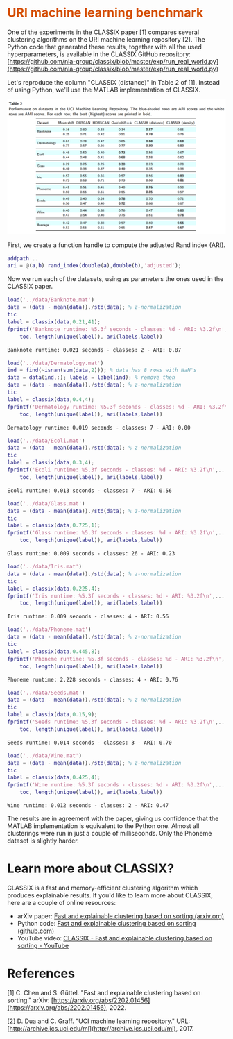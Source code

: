 
# <span style="color:rgb(213,80,0)">URI machine learning benchmark</span>

One of the experiments in the CLASSIX paper [1] compares several clustering algorithms on the URI machine learning repository [2]. The Python code that generated these results, together with all the used hyperparameters, is available in the CLASSIX GitHub repository: [https://github.com/nla-group/classix/blob/master/exp/run_real_world.py](https://github.com/nla-group/classix/blob/master/exp/run_real_world.py) 


Let's reproduce the column "CLASSIX (distance)" in Table 2 of [1]. Instead of using Python, we'll use the MATLAB implementation of CLASSIX.


<img src="img/URI_machine_learning_benchmark_media/image_0.png" width="661" alt="image_0.png">


First, we create a function handle to compute the adjusted Rand index (ARI).

```matlab
addpath ..
ari = @(a,b) rand_index(double(a),double(b),'adjusted');
```

Now we run each of the datasets, using as parameters the ones used in the CLASSIX paper.

```matlab
load('../data/Banknote.mat')
data = (data - mean(data))./std(data); % z-normalization 
tic
label = classix(data,0.21,41);
fprintf('Banknote runtime: %5.3f seconds - classes: %d - ARI: %3.2f\n',...
    toc, length(unique(label)), ari(labels,label))
```

```TextOutput
Banknote runtime: 0.021 seconds - classes: 2 - ARI: 0.87
```

```matlab
load('../data/Dermatology.mat')
ind = find(~isnan(sum(data,2))); % data has 8 rows with NaN's
data = data(ind,:); labels = label(ind); % remove then
data = (data - mean(data))./std(data); % z-normalization 
tic
label = classix(data,0.4,4);
fprintf('Dermatology runtime: %5.3f seconds - classes: %d - ARI: %3.2f\n',...
    toc, length(unique(label)), ari(labels,label))
```

```TextOutput
Dermatology runtime: 0.019 seconds - classes: 7 - ARI: 0.00
```

```matlab
load('../data/Ecoli.mat')
data = (data - mean(data))./std(data); % z-normalization 
tic
label = classix(data,0.3,4);
fprintf('Ecoli runtime: %5.3f seconds - classes: %d - ARI: %3.2f\n',...
    toc, length(unique(label)), ari(labels,label))
```

```TextOutput
Ecoli runtime: 0.013 seconds - classes: 7 - ARI: 0.56
```

```matlab
load('../data/Glass.mat')
data = (data - mean(data))./std(data); % z-normalization 
tic
label = classix(data,0.725,1);
fprintf('Glass runtime: %5.3f seconds - classes: %d - ARI: %3.2f\n',...
    toc, length(unique(label)), ari(labels,label))
```

```TextOutput
Glass runtime: 0.009 seconds - classes: 26 - ARI: 0.23
```

```matlab
load('../data/Iris.mat')
data = (data - mean(data))./std(data); % z-normalization 
tic
label = classix(data,0.225,4);
fprintf('Iris runtime: %5.3f seconds - classes: %d - ARI: %3.2f\n',...
    toc, length(unique(label)), ari(labels,label))
```

```TextOutput
Iris runtime: 0.009 seconds - classes: 4 - ARI: 0.56
```

```matlab
load('../data/Phoneme.mat')
data = (data - mean(data))./std(data); % z-normalization 
tic
label = classix(data,0.445,8);
fprintf('Phoneme runtime: %5.3f seconds - classes: %d - ARI: %3.2f\n',...
    toc, length(unique(label)), ari(labels,label))
```

```TextOutput
Phoneme runtime: 2.228 seconds - classes: 4 - ARI: 0.76
```

```matlab
load('../data/Seeds.mat')
data = (data - mean(data))./std(data); % z-normalization 
tic
label = classix(data,0.15,9);
fprintf('Seeds runtime: %5.3f seconds - classes: %d - ARI: %3.2f\n',...
    toc, length(unique(label)), ari(labels,label))
```

```TextOutput
Seeds runtime: 0.014 seconds - classes: 3 - ARI: 0.70
```

```matlab
load('../data/Wine.mat')
data = (data - mean(data))./std(data); % z-normalization 
tic
label = classix(data,0.425,4);
fprintf('Wine runtime: %5.3f seconds - classes: %d - ARI: %3.2f\n',...
    toc, length(unique(label)), ari(labels,label))
```

```TextOutput
Wine runtime: 0.012 seconds - classes: 2 - ARI: 0.47
```

The results are in agreement with the paper, giving us confidence that the MATLAB implementation is equivalent to the Python one. Almost all clusterings were run in just a couple of milliseconds. Only the Phoneme dataset is slightly harder.

# Learn more about CLASSIX?

CLASSIX is a fast and memory-efficient clustering algorithm which produces explainable results. If you'd like to learn more about CLASSIX, here are a couple of online resources:

-  arXiv paper: [Fast and explainable clustering based on sorting (arxiv.org)](https://arxiv.org/abs/2202.01456) 
-  Python code: [Fast and explainable clustering based on sorting (github.com)](https://github.com/nla-group/classix) 
-  YouTube video: [CLASSIX - Fast and explainable clustering based on sorting - YouTube](https://www.youtube.com/watch?v=K94zgRjFEYo) 
# References

[1] C. Chen and S. Güttel. "Fast and explainable clustering based on sorting." arXiv: [https://arxiv.org/abs/2202.01456](https://arxiv.org/abs/2202.01456), 2022.


[2] D. Dua and C. Graff. "UCI machine learning repository." URL: [http://archive.ics.uci.edu/ml](http://archive.ics.uci.edu/ml), 2017.

